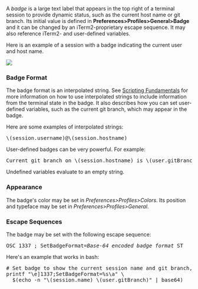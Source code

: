 <script>
function show(name) {
  document.getElementById("bash").style.display="none";
  document.getElementById("fish").style.display="none";
  document.getElementById("tcsh").style.display="none";
  document.getElementById("zsh").style.display="none";
  document.getElementById(name).style.display="";
}
</script>

A *badge* is a large text label that appears in the top right of a terminal session to provide dynamic status, such as the current host name or git branch. Its initial value is defined in <strong>Preferences&gt;Profiles&gt;General&gt;Badge</strong> and it can be changed by an iTerm2-proprietary escape sequence. It may also reference iTerm2- and user-defined variables.

Here is an example of a session with a badge indicating the current user and host name.

<img src="images/Badge.png">

### Badge Format

The badge format is an interpolated string. See <a
href="documentation-scripting-fundamentals.md">Scripting Fundamentals</a> for
more information on how to use interpolated strings to include information from
the terminal state in the badge. It also describes how you can set user-defined
variables, such as the current git branch, which may appear in the badge.

Here are some examples of interpolated strings:

<pre>
\(session.username)@\(session.hostname)
</pre>

User-defined badges can be very powerful. For example:

<pre>
Current git branch on \(session.hostname) is \(user.gitBranch)
</pre>

Undefined variables evaluate to an empty string.

### Appearance

The badge's color may be set in *Preferences&gt;Profiles&gt;Colors*. Its position and typeface may be set in *Preferences>Profiles>General*.

### Escape Sequences

The badge may be set with the following escape sequence:

<pre>
OSC 1337 ; SetBadgeFormat=<i>Base-64 encoded badge format</i> ST
</pre>

Here's an example that works in bash:

<pre style="white-space: pre">
# Set badge to show the current session name and git branch, if any is set.
printf "\e]1337;SetBadgeFormat=%s\a" \
  $(echo -n "\(session.name) \(user.gitBranch)" | base64)
</pre>


